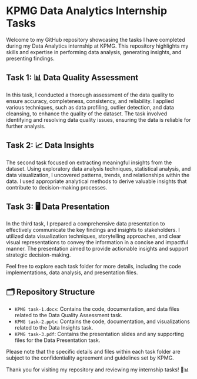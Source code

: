 # KPMG Data Analytics Internship Tasks

Welcome to my GitHub repository showcasing the tasks I have completed during my Data Analytics internship at KPMG. This repository highlights my skills and expertise in performing data analysis, generating insights, and presenting findings.

## Task 1: 📊 Data Quality Assessment

In this task, I conducted a thorough assessment of the data quality to ensure accuracy, completeness, consistency, and reliability. I applied various techniques, such as data profiling, outlier detection, and data cleansing, to enhance the quality of the dataset. The task involved identifying and resolving data quality issues, ensuring the data is reliable for further analysis.

## Task 2: 📈 Data Insights

The second task focused on extracting meaningful insights from the dataset. Using exploratory data analysis techniques, statistical analysis, and data visualization, I uncovered patterns, trends, and relationships within the data. I used appropriate analytical methods to derive valuable insights that contribute to decision-making processes.

## Task 3: 🖥️ Data Presentation

In the third task, I prepared a comprehensive data presentation to effectively communicate the key findings and insights to stakeholders. I utilized data visualization techniques, storytelling approaches, and clear visual representations to convey the information in a concise and impactful manner. The presentation aimed to provide actionable insights and support strategic decision-making.

Feel free to explore each task folder for more details, including the code implementations, data analysis, and presentation files.

## 🗂️ Repository Structure

- `KPMG task-1.docx`: Contains the code, documentation, and data files related to the Data Quality Assessment task.
- `KPMG task-2.pptx`: Contains the code, documentation, and visualizations related to the Data Insights task.
- `KPMG task-3.pdf`: Contains the presentation slides and any supporting files for the Data Presentation task.

Please note that the specific details and files within each task folder are subject to the confidentiality agreement and guidelines set by KPMG.

Thank you for visiting my repository and reviewing my internship tasks! 🚀📊
